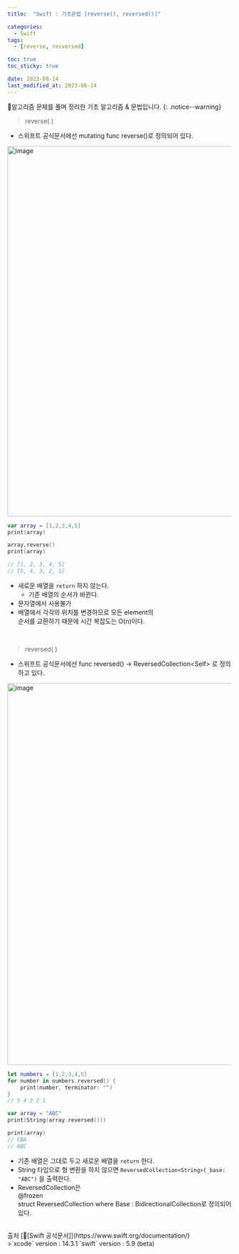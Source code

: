 ```yaml
---
title:  "Swift : 기초문법 [reverse(), reversed()]" 

categories:
  - Swift
tags:
  - [reverse, resversed]

toc: true
toc_sticky: true

date: 2023-08-14
last_modified_at: 2023-08-14
---
```


🍏알고리즘 문제를 풀며 정리한 기초 알고리즘 & 문법입니다.
{: .notice--warning}
> reverse( )

- 스위프트 공식문서에선 mutating func reverse()로 정의되어 있다.


<img width="833" alt="image" src="https://github.com/iOS-Dev-Hyun/iOS-Dev-Hyun.github.io/assets/142004247/10a8e2d5-0ffd-46bd-afb2-4338dfae69ab">


```swift
var array = [1,2,3,4,5]
print(array)

array.reverse()
print(array)

// [1, 2, 3, 4, 5]
// [5, 4, 3, 2, 1]
```

- 새로운 배열을 `return` 하지 않는다.
  - 기존 배열의 순서가 바뀐다.
- 문자열에서 사용불가
- 배열에서 각각의 위치를 변경하므로 모든 element의   
순서를 교환하기 때문에 시간 복잡도는 O(n)이다.
   
<br>

> reversed( )

- 스위프트 공식문서에선 func reversed() -> ReversedCollection\<Self> 로 정의하고 있다.


<img width="859" alt="image" src="https://github.com/iOS-Dev-Hyun/iOS-Dev-Hyun.github.io/assets/142004247/5ef2ec7d-1771-4d79-9f6e-589d95e566ba">

```swift
let numbers = [1,2,3,4,5]
for number in numbers.reversed() {
    print(number, terminator: "")
}
// 5 4 3 2 1
```

```swift
var array = "ABC"
print(String(array.reversed()))

print(array)
// CBA
// ABC
```

- 기존 배열은 그대로 두고 새로운 배열을 `return` 한다.
- String 타입으로 형 변환을 하지 않으면 `ReversedCollection<String>(_base: "ABC")` 을 출력한다.
- ReversedCollection은   
@frozen  
struct ReversedCollection<Base> where Base : BidirectionalCollection로 정의되어 있다.


<br>
출처 [🍎[Swift 공식문서]](https://www.swift.org/documentation/)
<br>
>`xcode` version : 14.3.1   
`swift` version : 5.9 (beta)